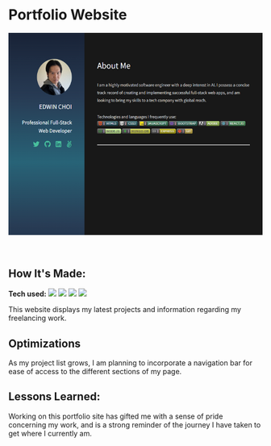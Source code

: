 <h1>Portfolio Website</h1>
<p>
  <a href="https://edwinchoi.netlify.app/" target="_blank">
    <img src="https://github.com/ec-coding/Personal-Site/blob/main/images/Portfolio%20Banner.png">
  </a>
</p>
<br />

## How It's Made:

**Tech used:**     <img src="https://img.shields.io/static/v1?label=|&message=HTML5&color=23555f&style=plastic&logo=html5"/>
    <img src="https://img.shields.io/static/v1?label=|&message=CSS3&color=285f65&style=plastic&logo=css3"/>
    <img src="https://img.shields.io/static/v1?label=|&message=JAVASCRIPT&color=3c7f5d&style=plastic&logo=javascript"/>
    <img src="https://img.shields.io/static/v1?label=|&message=BOOTSTRAP&color=316c5e&style=plastic&logo=bootstrap"/>

This website displays my latest projects and information regarding my freelancing work.

## Optimizations

As my project list grows, I am planning to incorporate a navigation bar for ease of access to the different sections of my page.

## Lessons Learned:

Working on this portfolio site has gifted me with a sense of pride concerning my work, and is a strong reminder of the journey I have taken to get where I currently am.


